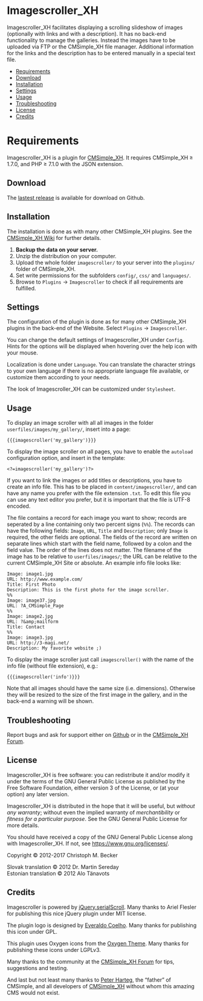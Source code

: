 # Imagescroller_XH

Imagescroller_XH facilitates displaying a scrolling slideshow of images
(optionally with links and with a description). It has no back-end
functionality to manage the galleries. Instead the images have to be
uploaded via FTP or the CMSimple_XH file manager. Additional information for
the links and the description has to be entered manually in a special text
file.

- [Requirements](#requirements)
- [Download](#download)
- [Installation](#installation)
- [Settings](#settings)
- [Usage](#usage)
- [Troubleshooting](#troubleshooting)
- [License](#license)
- [Credits](#credits)

# Requirements

Imagescroller_XH is a plugin for [CMSimple_XH](https://cmsimple-xh.org/).
It requires CMSimple_XH ≥ 1.7.0, and PHP ≥ 7.1.0 with the JSON extension.

## Download

The [lastest release](https://github.com/cmb69/imagescroller_xh/releases/latest)
is available for download on Github.

## Installation

The installation is done as with many other CMSimple_XH plugins. See the
[CMSimple_XH Wiki](https://wiki.cmsimple-xh.org/?for-users/working-with-the-cms/plugins)
for further details.

1. **Backup the data on your server.**
1. Unzip the distribution on your computer.
1. Upload the whole folder `imagescroller/` to your server into the `plugins/`
   folder of CMSimple_XH.
1. Set write permissions for the subfolders `config/`, `css/` and `languages/`.
1. Browse to `Plugins` → `Imagescroller` to check if all requirements
   are fulfilled.

## Settings

The configuration of the plugin is done as for many other CMSimple_XH plugins in
the back-end of the Website. Select `Plugins` → `Imagescroller`.

You can change the default settings of Imagescroller_XH under `Config`.
Hints for the options will be displayed when hovering over the help icon
with your mouse.

Localization is done under `Language`. You can translate the character
strings to your own language if there is no appropriate language file
available, or customize them according to your needs.

The look of Imagescroller_XH can be customized under `Stylesheet`.

## Usage

To display an image scroller with all all images in the folder
`userfiles/images/my_gallery/`, insert into a page:

    {{{imagescroller('my_gallery')}}}

To display the image scroller on all pages, you have to enable the `autoload`
configuration option, and insert in the template:

    <?=imagescroller('my_gallery')?>

If you want to link the images or add titles or descriptions, you have to
create an info file. This has to be placed in `content/imagescroller/`,
and can have any name you prefer with the file extension `.txt`.
To edit this file you can use any text editor you prefer,
but it is important that the file is UTF-8 encoded.

The file contains a record for each image you want to show; records are
seperated by a line containing only two percent signs (`%%`).  The records
can have the following fields: `Image`, `URL`, `Title` and `Description`;
only `Image` is required, the other fields are optional.
The fields of the record are written on separate lines which start
with the field name, followed by a colon and the field value.
The order of the lines does not matter.
The filename of the image has to be relative to `userfiles/images/`;
the URL can be relative to the current CMSimple_XH Site or absolute.
An example info file looks like:

    Image: image1.jpg
    URL: http://www.example.com/
    Title: First Photo
    Description: This is the first photo for the image scroller.
    %%
    Image: image37.jpg
    URL: ?A_CMSimple_Page
    %%
    Image: image2.jpg
    URL: ?&amp;mailform
    Title: Contact
    %%
    Image: image3.jpg
    URL: http://3-magi.net/
    Description: My favorite website ;)

To display the image scroller just call `imagescroller()` with the name of the
info file (without file extension), e.g.:

    {{{imagescroller('info')}}}

Note that all images should have the same size (i.e. dimensions). Otherwise
they will be resized to the size of the first image in the gallery, and in
the back-end a warning will be shown.

## Troubleshooting

Report bugs and ask for support either on
[Github](https://github.com/cmb69/imagescroller_xh/issues)
or in the [CMSimple_XH Forum](https://cmsimpleforum.com/).

## License

Imagescroller_XH is free software: you can redistribute it and/or modify
it under the terms of the GNU General Public License as published by
the Free Software Foundation, either version 3 of the License, or
(at your option) any later version.

Imagescroller_XH is distributed in the hope that it will be useful,
but *without any warranty*; without even the implied warranty of
*merchantibility* or *fitness for a particular purpose*. See the
GNU General Public License for more details.

You should have received a copy of the GNU General Public License
along with Imagescroller_XH.  If not, see <https://www.gnu.org/licenses/>.


Copyright © 2012-2017 Christoph M. Becker

Slovak translation © 2012 Dr. Martin Sereday  
Estonian translation © 2012 Alo Tänavots

## Credits

Imagescroller is powered by [jQuery.serialScroll](https://github.com/flesler/jquery.serialScroll).
Many thanks to Ariel Flesler for publishing this nice jQuery plugin under MIT license.

The plugin logo is designed by [Everaldo Coelho](https://www.everaldo.com/).
Many thanks for publishing this icon under GPL.

This plugin uses Oxygen icons from the [Oxygen Theme](https://github.com/KDE/oxygen-icons).
Many thanks for publishing these icons under LGPLv3.

Many thanks to the community at the [CMSimple_XH Forum](https://www.cmsimpleforum.com/)
for tips, suggestions and testing.

And last but not least many thanks to [Peter Harteg](https://www.harteg.dk/),
the “father” of CMSimple, and all developers of [CMSimple_XH](https://www.cmsimple-xh.org/)
without whom this amazing CMS would not exist.
